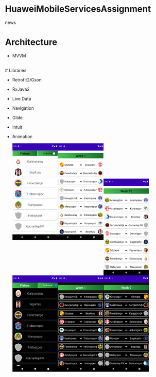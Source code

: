 # HuaweiMobileServicesAssignment
news
# Architecture

- MVVM
<br />
# Libraries

- Retrofit2/Gson
- RxJava2
- Live Data
- Navigation
- Glide
- Intuit
- Animation

    <img align="left"
     src = "imageReadme/ss1.png" width="150">
     <img align="left"
     src = "imageReadme/ss2.png" width="150">
     <br />
     
     <br />
     
     <br />
     
     <br />
     
     <br />
     
     <br />
     <img align="left"
     src = "imageReadme/ss3.png" width="150">
     <img align="left"
     src = "imageReadme/ss4.png" width="150">
     <br />
     
     <br />
     
     <br />
     
     <br />
     
     <br />
     
     <br />
     <img align="left"
     src = "imageReadme/ss5.png" width="150">
     <img align="left"
     src = "imageReadme/ss6.png" width="150">


